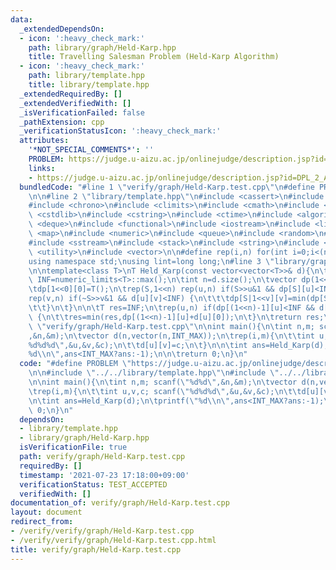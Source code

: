```yaml
---
data:
  _extendedDependsOn:
  - icon: ':heavy_check_mark:'
    path: library/graph/Held-Karp.hpp
    title: Travelling Salesman Problem (Held-Karp Algorithm)
  - icon: ':heavy_check_mark:'
    path: library/template.hpp
    title: library/template.hpp
  _extendedRequiredBy: []
  _extendedVerifiedWith: []
  _isVerificationFailed: false
  _pathExtension: cpp
  _verificationStatusIcon: ':heavy_check_mark:'
  attributes:
    '*NOT_SPECIAL_COMMENTS*': ''
    PROBLEM: https://judge.u-aizu.ac.jp/onlinejudge/description.jsp?id=DPL_2_A
    links:
    - https://judge.u-aizu.ac.jp/onlinejudge/description.jsp?id=DPL_2_A
  bundledCode: "#line 1 \"verify/graph/Held-Karp.test.cpp\"\n#define PROBLEM \"https://judge.u-aizu.ac.jp/onlinejudge/description.jsp?id=DPL_2_A\"\
    \n\n#line 2 \"library/template.hpp\"\n#include <cassert>\n#include <cctype>\n\
    #include <chrono>\n#include <climits>\n#include <cmath>\n#include <cstdio>\n#include\
    \ <cstdlib>\n#include <cstring>\n#include <ctime>\n#include <algorithm>\n#include\
    \ <deque>\n#include <functional>\n#include <iostream>\n#include <limits>\n#include\
    \ <map>\n#include <numeric>\n#include <queue>\n#include <random>\n#include <set>\n\
    #include <sstream>\n#include <stack>\n#include <string>\n#include <tuple>\n#include\
    \ <utility>\n#include <vector>\n\n#define rep(i,n) for(int i=0;i<(n);i++)\n\n\
    using namespace std;\nusing lint=long long;\n#line 3 \"library/graph/Held-Karp.hpp\"\
    \n\ntemplate<class T>\nT Held_Karp(const vector<vector<T>>& d){\n\tconstexpr T\
    \ INF=numeric_limits<T>::max();\n\tint n=d.size();\n\tvector dp(1<<n,vector(n,INF));\n\
    \tdp[1<<0][0]=T();\n\trep(S,1<<n) rep(u,n) if(S>>u&1 && dp[S][u]<INF) {\n\t\t\
    rep(v,n) if(~S>>v&1 && d[u][v]<INF) {\n\t\t\tdp[S|1<<v][v]=min(dp[S|1<<v][v],dp[S][u]+d[u][v]);\n\
    \t\t}\n\t}\n\n\tT res=INF;\n\trep(u,n) if(dp[(1<<n)-1][u]<INF && d[u][0]<INF)\
    \ {\n\t\tres=min(res,dp[(1<<n)-1][u]+d[u][0]);\n\t}\n\treturn res;\n}\n#line 5\
    \ \"verify/graph/Held-Karp.test.cpp\"\n\nint main(){\n\tint n,m; scanf(\"%d%d\"\
    ,&n,&m);\n\tvector d(n,vector(n,INT_MAX));\n\trep(i,m){\n\t\tint u,v,c; scanf(\"\
    %d%d%d\",&u,&v,&c);\n\t\td[u][v]=c;\n\t}\n\n\tint ans=Held_Karp(d);\n\tprintf(\"\
    %d\\n\",ans<INT_MAX?ans:-1);\n\n\treturn 0;\n}\n"
  code: "#define PROBLEM \"https://judge.u-aizu.ac.jp/onlinejudge/description.jsp?id=DPL_2_A\"\
    \n\n#include \"../../library/template.hpp\"\n#include \"../../library/graph/Held-Karp.hpp\"\
    \n\nint main(){\n\tint n,m; scanf(\"%d%d\",&n,&m);\n\tvector d(n,vector(n,INT_MAX));\n\
    \trep(i,m){\n\t\tint u,v,c; scanf(\"%d%d%d\",&u,&v,&c);\n\t\td[u][v]=c;\n\t}\n\
    \n\tint ans=Held_Karp(d);\n\tprintf(\"%d\\n\",ans<INT_MAX?ans:-1);\n\n\treturn\
    \ 0;\n}\n"
  dependsOn:
  - library/template.hpp
  - library/graph/Held-Karp.hpp
  isVerificationFile: true
  path: verify/graph/Held-Karp.test.cpp
  requiredBy: []
  timestamp: '2021-07-23 17:18:00+09:00'
  verificationStatus: TEST_ACCEPTED
  verifiedWith: []
documentation_of: verify/graph/Held-Karp.test.cpp
layout: document
redirect_from:
- /verify/verify/graph/Held-Karp.test.cpp
- /verify/verify/graph/Held-Karp.test.cpp.html
title: verify/graph/Held-Karp.test.cpp
---
```

